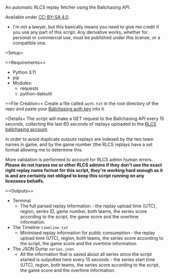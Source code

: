 An automatic RLCS replay fetcher using the Ballchasing API.

Available under [CC-BY-SA 4.0](https://creativecommons.org/licenses/by-sa/4.0/legalcode.txt).
* I'm not a lawyer, but this basically means you need to give me credit if you use any part of this script. Any derivative works, whether for personal or commercial use, must be published under this license, or a compatible one.

=Setup=

==Requirements==
* Python 3.11
* pip
* Modules:
    * requests
    * python-dateutil

==File Creation==
Create a file called `auth.txt` in the root directory of the repo and paste your [Ballchasing auth key](https://ballchasing.com/upload) into it.

=Details=
The script will make a GET request to the Ballchasing API every 15 seconds, collecting the last 60 seconds of replays uploaded to the [RLCS ballchasing account](https://ballchasing.com/?uploader=76561199225615730).

In order to avoid duplicate outputs replays are indexed by the two team names in game, and by the game number (the RLCS replays have a set format allowing me to determine this.

More validation is performed to account for RLCS admin human errors. **Please do not harass me or other RLCS admins if they don't use the exact right replay name format for this script, they're working hard enough as it is and are certainly not obliged to keep this script running on any licensees behalfs.**

==Outputs==
* Terminal
    * The full parsed replay information - the replay upload time (UTC), region, series ID, game number, both teams, the series score according to the script, the game score and the overtime information.
* The Timeline `timeline.txt`
    * Minimised replay information for public consumption - the replay upload time (UTC), region, both teams, the series score according to the script, the game score and the overtime information.
* The JSON Dump `series.json`
    * All the information that is saved about all series since the script started is outputted here every 15 seconds - the series start time (UTC), region, both teams, the series score according to the script, the game score and the overtime information.